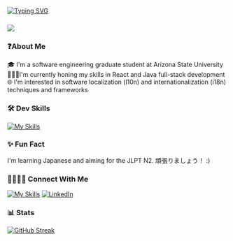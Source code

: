 
    
[![Typing SVG](https://readme-typing-svg.demolab.com?font=Fira+Code&size=50&duration=2000&pause=3000&color=FF5F1F&vCenter=true&random=true&width=900&height=100&lines=locale+%7B++en%3A+%22Welcome!%22++%7D;locale+%7B++jp%3A+%22%E3%81%93%E3%82%93%E3%81%AB%E3%81%A1%E3%81%AF!%22++%7D;locale+%7B++hi%3A+%22%E0%A4%86%E0%A4%AA%E0%A4%95%E0%A4%BE+%E0%A4%B8%E0%A5%8D%E0%A4%B5%E0%A4%BE%E0%A4%97%E0%A4%A4+%E0%A4%B9%E0%A5%88!%22++%7D;locale+%7B++de%3A+%22Willkommen!%22++%7D;locale+%7B++zh%3A+%22%E6%AC%A2%E8%BF%8E!%22++%7D)](https://git.io/typing-svg)

### ![](https://komarev.com/ghpvc/?username=Janhavi-2001&color=brightgreen&style=flat)
### **❓About Me**

🎓 I'm a software engineering graduate student at Arizona State University
\
👩🏽‍💻I'm currently honing my skills in React and Java full-stack development
\
🌐 I'm interested in software localization (l10n) and internationalization (i18n) techniques and frameworks
<br>

### **🛠️ Dev Skills** 
[![My Skills](https://skillicons.dev/icons?i=html,css,js,bootstrap,react,spring,laravel,mysql,sqlite,tensorflow,git,postman&perline=20&theme=dark)](https://skillicons.dev)
<br>

### **✨ Fun Fact**
I'm learning Japanese and aiming for the JLPT N2.
頑張りましょう！ :)
<br>

### **🫱🏼‍🫲🏼 Connect With Me**
[![My Skills](https://skillicons.dev/icons?i=gmail)](https://skillicons.dev&mailto:jpimplikar26@gmail.com)
[![LinkedIn](https://skillicons.dev/icons?i=linkedin)](https://www.linkedin.com/in/janhavi-pimplikar-0087ab1ba/?originalSubdomain=in)
<br>

### **📊 Stats**

<a href="https://git.io/streak-stats"><img src="https://git-hub-streak-stats.vercel.app?user=Janhavi-2001&theme=elegant" alt="GitHub Streak" /></a>
